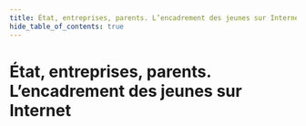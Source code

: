 ```yaml
---
title: État, entreprises, parents. L’encadrement des jeunes sur Internet
hide_table_of_contents: true
---
```


# État, entreprises, parents. L’encadrement des jeunes sur Internet